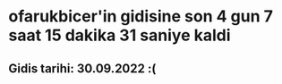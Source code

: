 # ofarukbicer'in gidisine son 4 gun 7 saat 15 dakika 31 saniye kaldi

## Gidis tarihi: 30.09.2022 :(